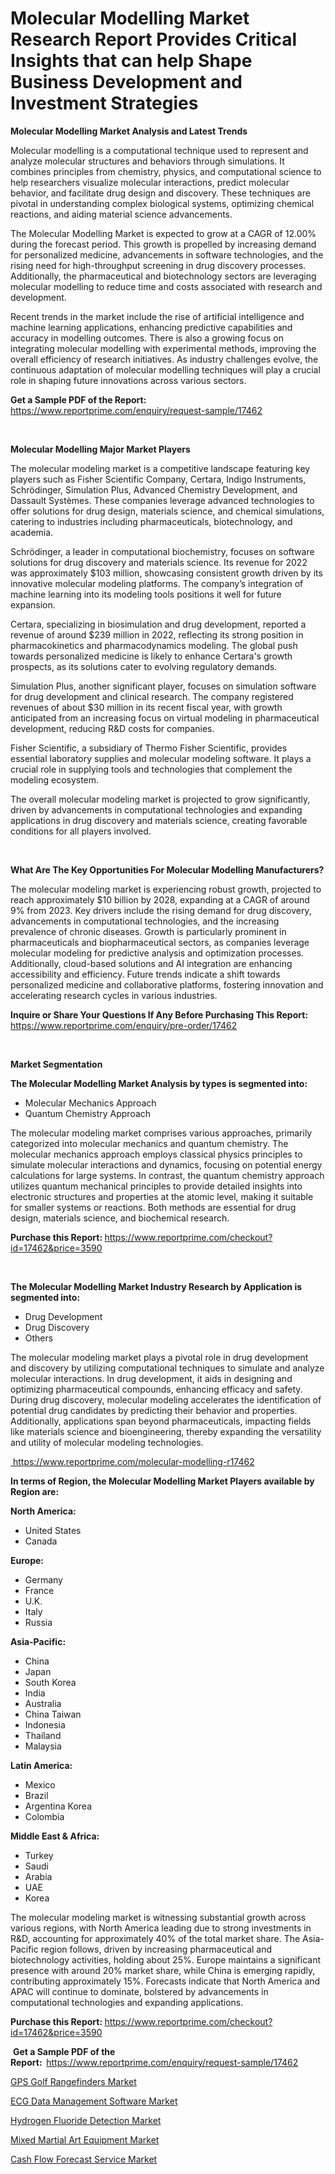 <p><h1>Molecular Modelling Market Research Report Provides Critical Insights that can help Shape Business Development and Investment Strategies</h1></p><p><strong>Molecular Modelling Market Analysis and Latest Trends</strong></p>
<p><p>Molecular modelling is a computational technique used to represent and analyze molecular structures and behaviors through simulations. It combines principles from chemistry, physics, and computational science to help researchers visualize molecular interactions, predict molecular behavior, and facilitate drug design and discovery. These techniques are pivotal in understanding complex biological systems, optimizing chemical reactions, and aiding material science advancements.</p><p>The Molecular Modelling Market is expected to grow at a CAGR of 12.00% during the forecast period. This growth is propelled by increasing demand for personalized medicine, advancements in software technologies, and the rising need for high-throughput screening in drug discovery processes. Additionally, the pharmaceutical and biotechnology sectors are leveraging molecular modelling to reduce time and costs associated with research and development. </p><p>Recent trends in the market include the rise of artificial intelligence and machine learning applications, enhancing predictive capabilities and accuracy in modelling outcomes. There is also a growing focus on integrating molecular modelling with experimental methods, improving the overall efficiency of research initiatives. As industry challenges evolve, the continuous adaptation of molecular modelling techniques will play a crucial role in shaping future innovations across various sectors.</p></p>
<p><strong>Get a Sample PDF of the Report:&nbsp;</strong> <a href="https://www.reportprime.com/enquiry/request-sample/17462?utm_campaign=1091&utm_medium=2&utm_source=Github&utm_content=ia&utm_term=27112024&utm_id=molecular-modelling">https://www.reportprime.com/enquiry/request-sample/17462</a></p>
<p>&nbsp;</p>
<p><strong>Molecular Modelling Major Market Players</strong></p>
<p><p>The molecular modeling market is a competitive landscape featuring key players such as Fisher Scientific Company, Certara, Indigo Instruments, Schrödinger, Simulation Plus, Advanced Chemistry Development, and Dassault Systèmes. These companies leverage advanced technologies to offer solutions for drug design, materials science, and chemical simulations, catering to industries including pharmaceuticals, biotechnology, and academia.</p><p>Schrödinger, a leader in computational biochemistry, focuses on software solutions for drug discovery and materials science. Its revenue for 2022 was approximately $103 million, showcasing consistent growth driven by its innovative molecular modeling platforms. The company’s integration of machine learning into its modeling tools positions it well for future expansion.</p><p>Certara, specializing in biosimulation and drug development, reported a revenue of around $239 million in 2022, reflecting its strong position in pharmacokinetics and pharmacodynamics modeling. The global push towards personalized medicine is likely to enhance Certara's growth prospects, as its solutions cater to evolving regulatory demands.</p><p>Simulation Plus, another significant player, focuses on simulation software for drug development and clinical research. The company registered revenues of about $30 million in its recent fiscal year, with growth anticipated from an increasing focus on virtual modeling in pharmaceutical development, reducing R&D costs for companies.</p><p>Fisher Scientific, a subsidiary of Thermo Fisher Scientific, provides essential laboratory supplies and molecular modeling software. It plays a crucial role in supplying tools and technologies that complement the modeling ecosystem.</p><p>The overall molecular modeling market is projected to grow significantly, driven by advancements in computational technologies and expanding applications in drug discovery and materials science, creating favorable conditions for all players involved.</p></p>
<p>&nbsp;</p>
<p><strong>What Are The Key Opportunities For Molecular Modelling Manufacturers?</strong></p>
<p><p>The molecular modeling market is experiencing robust growth, projected to reach approximately $10 billion by 2028, expanding at a CAGR of around 9% from 2023. Key drivers include the rising demand for drug discovery, advancements in computational technologies, and the increasing prevalence of chronic diseases. Growth is particularly prominent in pharmaceuticals and biopharmaceutical sectors, as companies leverage molecular modeling for predictive analysis and optimization processes. Additionally, cloud-based solutions and AI integration are enhancing accessibility and efficiency. Future trends indicate a shift towards personalized medicine and collaborative platforms, fostering innovation and accelerating research cycles in various industries.</p></p>
<p><strong>Inquire or Share Your Questions If Any Before Purchasing This Report:</strong> <a href="https://www.reportprime.com/enquiry/pre-order/17462?utm_campaign=1091&utm_medium=2&utm_source=Github&utm_content=ia&utm_term=27112024&utm_id=molecular-modelling">https://www.reportprime.com/enquiry/pre-order/17462</a></p>
<p>&nbsp;</p>
<p><strong>Market Segmentation</strong></p>
<p><strong>The Molecular Modelling Market Analysis by types is segmented into:</strong></p>
<p><ul><li>Molecular Mechanics Approach</li><li>Quantum Chemistry Approach</li></ul></p>
<p><p>The molecular modeling market comprises various approaches, primarily categorized into molecular mechanics and quantum chemistry. The molecular mechanics approach employs classical physics principles to simulate molecular interactions and dynamics, focusing on potential energy calculations for large systems. In contrast, the quantum chemistry approach utilizes quantum mechanical principles to provide detailed insights into electronic structures and properties at the atomic level, making it suitable for smaller systems or reactions. Both methods are essential for drug design, materials science, and biochemical research.</p></p>
<p><strong>Purchase this Report:&nbsp;</strong><a href="https://www.reportprime.com/checkout?id=17462&price=3590&utm_campaign=1091&utm_medium=2&utm_source=Github&utm_content=ia&utm_term=27112024&utm_id=molecular-modelling">https://www.reportprime.com/checkout?id=17462&price=3590</a></p>
<p>&nbsp;</p>
<p><strong>The Molecular Modelling Market Industry Research by Application is segmented into:</strong></p>
<p><ul><li>Drug Development</li><li>Drug Discovery</li><li>Others</li></ul></p>
<p><p>The molecular modeling market plays a pivotal role in drug development and discovery by utilizing computational techniques to simulate and analyze molecular interactions. In drug development, it aids in designing and optimizing pharmaceutical compounds, enhancing efficacy and safety. During drug discovery, molecular modeling accelerates the identification of potential drug candidates by predicting their behavior and properties. Additionally, applications span beyond pharmaceuticals, impacting fields like materials science and bioengineering, thereby expanding the versatility and utility of molecular modeling technologies.</p></p>
<p><a href="https://www.reportprime.com/molecular-modelling-r17462?utm_campaign=1091&utm_medium=2&utm_source=Github&utm_content=ia&utm_term=27112024&utm_id=molecular-modelling">&nbsp;https://www.reportprime.com/molecular-modelling-r17462</a></p>
<p><strong>In terms of Region, the Molecular Modelling Market Players available by Region are:</strong></p>
<p>
    <p> <strong> North America: </strong>
        <ul>
            <li>United States</li>
            <li>Canada</li>
        </ul>
        </p> 
    <p> <strong> Europe: </strong>
        <ul>
            <li>Germany</li>
            <li>France</li>
            <li>U.K.</li>
            <li>Italy</li>
            <li>Russia</li>
        </ul>
        </p> 
    <p> <strong> Asia-Pacific: </strong>
        <ul>
            <li>China</li>
            <li>Japan</li>
            <li>South Korea</li>
            <li>India</li>
            <li>Australia</li>
            <li>China Taiwan</li>
            <li>Indonesia</li>
            <li>Thailand</li>
            <li>Malaysia</li>
        </ul>
        </p> 
    <p> <strong> Latin America: </strong>
        <ul>
            <li>Mexico</li>
            <li>Brazil</li>
            <li>Argentina Korea</li>
            <li>Colombia</li>
        </ul>
        </p> 
    <p> <strong> Middle East & Africa: </strong>
        <ul>
            <li>Turkey</li>
            <li>Saudi</li>
            <li>Arabia</li>
            <li>UAE</li>
            <li>Korea</li>
        </ul>
    </p>
    </p>
<p><p>The molecular modeling market is witnessing substantial growth across various regions, with North America leading due to strong investments in R&D, accounting for approximately 40% of the total market share. The Asia-Pacific region follows, driven by increasing pharmaceutical and biotechnology activities, holding about 25%. Europe maintains a significant presence with around 20% market share, while China is emerging rapidly, contributing approximately 15%. Forecasts indicate that North America and APAC will continue to dominate, bolstered by advancements in computational technologies and expanding applications.</p></p>
<p><strong>Purchase this Report: </strong><a href="https://www.reportprime.com/checkout?id=17462&price=3590&utm_campaign=1091&utm_medium=2&utm_source=Github&utm_content=ia&utm_term=27112024&utm_id=molecular-modelling">https://www.reportprime.com/checkout?id=17462&price=3590</a></p>
<p>&nbsp;<strong>Get a Sample PDF of the Report:&nbsp;&nbsp;</strong><a href="https://www.reportprime.com/enquiry/request-sample/17462?utm_campaign=1091&utm_medium=2&utm_source=Github&utm_content=ia&utm_term=27112024&utm_id=molecular-modelling">https://www.reportprime.com/enquiry/request-sample/17462</a></p>
<p><strong></strong></p>
<p><p><a href="https://www.linkedin.com/pulse/gps-golf-rangefinders-value-chain-analysis-from-raw-dkcee?utm_campaign=1091&utm_medium=2&utm_source=Github&utm_content=ia&utm_term=27112024&utm_id=molecular-modelling">GPS Golf Rangefinders Market</a></p><p><a href="https://issuu.com/reportprime-2/docs/ecg-data-management-software-market_b4258a470d2b67?utm_campaign=1091&utm_medium=2&utm_source=Github&utm_content=ia&utm_term=27112024&utm_id=molecular-modelling">ECG Data Management Software Market</a></p><p><a href="https://www.linkedin.com/pulse/hydrogen-fluoride-detection-industry-research-covering-multiple-ubj7c?utm_campaign=1091&utm_medium=2&utm_source=Github&utm_content=ia&utm_term=27112024&utm_id=molecular-modelling">Hydrogen Fluoride Detection Market</a></p><p><a href="https://github.com/MariaWashington76/Market-Research-Report-List-1/blob/main/mixed-martial-art-equipment-market.md?utm_campaign=1091&utm_medium=2&utm_source=Github&utm_content=ia&utm_term=27112024&utm_id=molecular-modelling">Mixed Martial Art Equipment Market</a></p><p><a href="https://issuu.com/reportprime-2/docs/cash-flow-forecast-service-market-s_faf4e5ca69cad6?utm_campaign=1091&utm_medium=2&utm_source=Github&utm_content=ia&utm_term=27112024&utm_id=molecular-modelling">Cash Flow Forecast Service Market</a></p></p>
